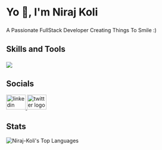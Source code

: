 <h1 align="left">Yo 👋, I'm Niraj Koli</h1>

###

<p align="left">A Passionate FullStack Developer Creating Things To Smile :)</p>

###

<h2 align="left">Skills and Tools</h2>

###

<p align="left">
  <a href="https://skillicons.dev">
    <img src="https://skillicons.dev/icons?i=bootstrap,css,discord,django,express,firebase,git,github,java,js,jquery,mongodb,mysql,nodejs,postman,py,react,regex,tailwind,ts,vscode" />
  </a>
</p>

###

<h2 align="left">Socials</h2>

<div align="left">
  <a href="https://www.linkedin.com/in/niraj-koli/" target="_blank">
    <img src="https://raw.githubusercontent.com/maurodesouza/profile-readme-generator/master/src/assets/icons/social/linkedin/default.svg" width="52" height="40" alt="linkedin logo"  />
  </a>
  <a href="https://twitter.com/Niraj_Koli_10" target="_blank">
    <img src="https://raw.githubusercontent.com/maurodesouza/profile-readme-generator/master/src/assets/icons/social/twitter/default.svg" width="52" height="40" alt="twitter logo"  />
  </a>
</div>

<h2 align="left">Stats</h2>

![Niraj-Koli's Top Languages](https://github-readme-stats.vercel.app/api/top-langs/?username=Niraj-Koli&theme=tokyonight&show_icons=true&hide_border=true&layout=compact)
<br />

